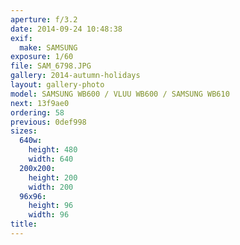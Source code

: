 ```yaml
---
aperture: f/3.2
date: 2014-09-24 10:48:38
exif:
  make: SAMSUNG
exposure: 1/60
file: SAM_6798.JPG
gallery: 2014-autumn-holidays
layout: gallery-photo
model: SAMSUNG WB600 / VLUU WB600 / SAMSUNG WB610
next: 13f9ae0
ordering: 58
previous: 0def998
sizes:
  640w:
    height: 480
    width: 640
  200x200:
    height: 200
    width: 200
  96x96:
    height: 96
    width: 96
title: 
---
```


